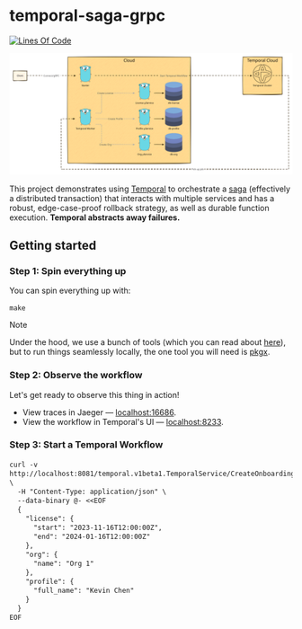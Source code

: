 # temporal-saga-grpc

[![Lines Of Code](https://aschey.tech/tokei/github/kevinmichaelchen/temporal-saga-grpc?category=code&style=for-the-badge)](https://github.com/kevinmichaelchen/temporal-saga-grpc)

<p align="center">

![./docs/public/diagrams/architecture.svg](./docs/public/diagrams/architecture.svg)

</p>

This project demonstrates using
<a target="_blank" href="https://temporal.io/">Temporal</a> to orchestrate a
<a target="_blank" href="https://microservices.io/patterns/data/saga.html">saga</a>
(effectively a distributed transaction) that interacts with multiple services
and has a robust, edge-case-proof rollback strategy, as well as durable function
execution. **Temporal abstracts away failures.**

## Getting started

### Step 1: Spin everything up

You can spin everything up with:

```shell
make
```

> [!NOTE]
>
> Under the hood, we use a bunch of tools (which you can read about [here][tech-stack]), but to run things seamlessly locally, the one tool you will need is [pkgx][pkgx].

[tech-stack]: https://kevinmichaelchen.github.io/temporal-saga-grpc/architecture/overview/
[pkgx]: https://pkgx.sh/

### Step 2: Observe the workflow

Let's get ready to observe this thing in action!

- View traces in Jaeger — [localhost:16686][jaeger-ui].
- View the workflow in Temporal's UI — [localhost:8233][temporal-ui].

[temporal-ui]: http://localhost:8233
[jaeger-ui]: http://localhost:16686

### Step 3: Start a Temporal Workflow

```shell
curl -v http://localhost:8081/temporal.v1beta1.TemporalService/CreateOnboardingWorkflow \
  -H "Content-Type: application/json" \
  --data-binary @- <<EOF
  {
    "license": {
      "start": "2023-11-16T12:00:00Z",
      "end": "2024-01-16T12:00:00Z"
    },
    "org": {
      "name": "Org 1"
    },
    "profile": {
      "full_name": "Kevin Chen"
    }
  }
EOF
```
